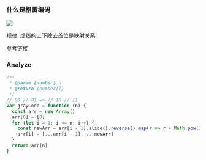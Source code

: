 ### 什么是格雷编码

![](http://with.muyunyun.cn/e4701735e8d53cdc38f92b050bd31f93.jpg)

规律: 虚线的上下除去首位是映射关系

[参考链接](https://zh.wikipedia.org/wiki/%E6%A0%BC%E9%9B%B7%E7%A0%81)

### Analyze

```js
/**
 * @param {number} n
 * @return {number[]}
 */
// 00 // 01 => // 10 // 11
var grayCode = function (n) {
  const arr = new Array()
  arr[0] = [0]
  for (let i = 1; i <= n; i++) {
    const newArr = arr[i - 1].slice().reverse().map(r => r + Math.pow(2, i - 1))
    arr[i] = [...arr[i - 1], ...newArr]
  }
  return arr[n]
}
```